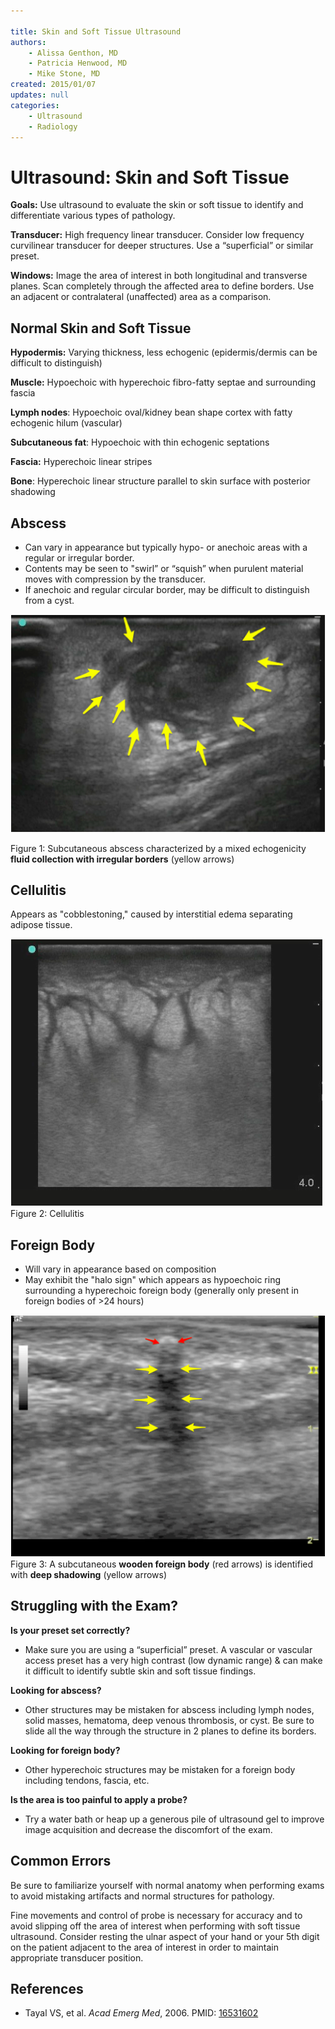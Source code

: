 ```yaml
---

title: Skin and Soft Tissue Ultrasound
authors:
    - Alissa Genthon, MD
    - Patricia Henwood, MD
    - Mike Stone, MD
created: 2015/01/07
updates: null
categories:
    - Ultrasound
    - Radiology
---
```


# Ultrasound: Skin and Soft Tissue

**Goals:** Use ultrasound to evaluate the skin or soft tissue to identify and differentiate various types of pathology.

**Transducer:** High frequency linear transducer. Consider low frequency curvilinear transducer for deeper structures. Use a “superficial” or similar preset.

**Windows:** Image the area of interest in both longitudinal and transverse planes.
Scan completely through the affected area to define borders.
Use an adjacent or contralateral (unaffected) area as a comparison.

## Normal Skin and Soft Tissue

**Hypodermis:** Varying thickness, less echogenic (epidermis/dermis can be difficult to distinguish)

**Muscle:** Hypoechoic with hyperechoic fibro-fatty septae and surrounding fascia

**Lymph nodes**: Hypoechoic oval/kidney bean shape cortex with fatty echogenic hilum (vascular)

**Subcutaneous fat**: Hypoechoic with thin echogenic septations

**Fascia:** Hyperechoic linear stripes

**Bone**: Hyperechoic linear structure parallel to skin surface with posterior shadowing

## Abscess

-   Can vary in appearance but typically hypo- or anechoic areas with a regular or irregular border.
-   Contents may be seen to "swirl” or “squish” when purulent material moves with compression by the transducer.
-   If anechoic and regular circular border, may be difficult to distinguish from a cyst.

![](image-1.png)

Figure 1: Subcutaneous abscess characterized by a mixed echogenicity **fluid collection with irregular borders** (yellow arrows)

## Cellulitis

Appears as "cobblestoning," caused by interstitial edema separating adipose tissue.

![](image-2.png)Figure 2: Cellulitis

## Foreign Body

-   Will vary in appearance based on composition
-   May exhibit the "halo sign" which appears as hypoechoic ring surrounding a hyperechoic foreign body (generally only present in foreign bodies of >24 hours)

![](image-3.png)Figure 3: A subcutaneous **wooden foreign body** (red arrows) is identified with **deep shadowing** (yellow arrows)

## Struggling with the Exam?

**Is your preset set correctly?**

-   Make sure you are using a “superficial” preset. A vascular or vascular access preset has a very high contrast (low dynamic range) & can make it difficult to identify subtle skin and soft tissue findings.

**Looking for abscess?**

-   Other structures may be mistaken for abscess including lymph nodes, solid masses, hematoma, deep venous thrombosis, or cyst. Be sure to slide all the way through the structure in 2 planes to define its borders.

**Looking for foreign body?**

-   Other hyperechoic structures may be mistaken for a foreign body including tendons, fascia, etc.

**Is the area is too painful to apply a probe?**

-   Try a water bath or heap up a generous pile of ultrasound gel to improve image acquisition and decrease the discomfort of the exam.

## Common Errors

Be sure to familiarize yourself with normal anatomy when performing exams to avoid mistaking artifacts and normal structures for pathology.

Fine movements and control of probe is necessary for accuracy and to avoid slipping off the area of interest when performing with soft tissue ultrasound. Consider resting the ulnar aspect of your hand or your 5th digit on the patient adjacent to the area of interest in order to maintain appropriate transducer position.

## References

-   Tayal VS, et al. _Acad Emerg Med_, 2006. PMID: [16531602](http://www.ncbi.nlm.nih.gov/pubmed/16531602)

